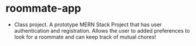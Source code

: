 # roommate-app
- Class project. A prototype MERN Stack Project that has user authentication and registration. Allows the user to added preferences to look for a roommate and can keep track of mutual chores!

